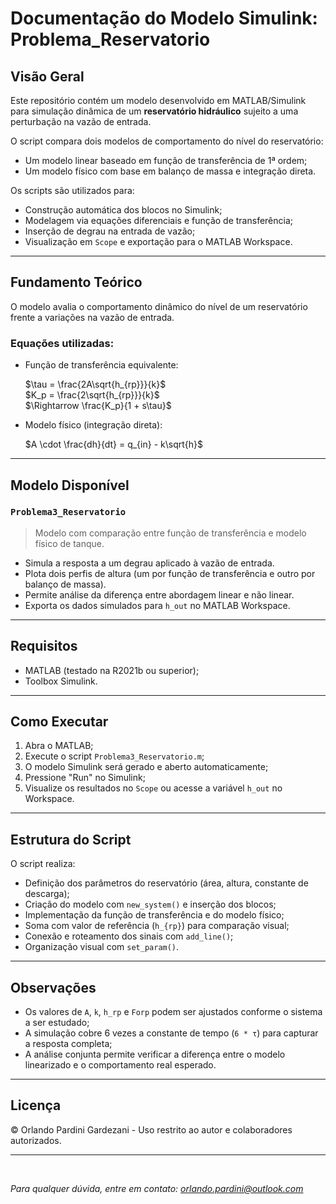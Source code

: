 # Documentação do Modelo Simulink: Problema_Reservatorio

##  Visão Geral

Este repositório contém um modelo desenvolvido em MATLAB/Simulink para simulação dinâmica de um **reservatório hidráulico** sujeito a uma perturbação na vazão de entrada.

O script compara dois modelos de comportamento do nível do reservatório:

* Um modelo linear baseado em função de transferência de 1ª ordem;
* Um modelo físico com base em balanço de massa e integração direta.

Os scripts são utilizados para:

* Construção automática dos blocos no Simulink;
* Modelagem via equações diferenciais e função de transferência;
* Inserção de degrau na entrada de vazão;
* Visualização em `Scope` e exportação para o MATLAB Workspace.

---

##  Fundamento Teórico

O modelo avalia o comportamento dinâmico do nível de um reservatório frente a variações na vazão de entrada.

### Equações utilizadas:

* Função de transferência equivalente:

  $\tau = \frac{2A\sqrt{h_{rp}}}{k}$  
  $K_p = \frac{2\sqrt{h_{rp}}}{k}$  
  $\Rightarrow \frac{K_p}{1 + s\tau}$

* Modelo físico (integração direta):

  $A \cdot \frac{dh}{dt} = q_{in} - k\sqrt{h}$

---

##  Modelo Disponível

### `Problema3_Reservatorio`

> Modelo com comparação entre função de transferência e modelo físico de tanque.

* Simula a resposta a um degrau aplicado à vazão de entrada.
* Plota dois perfis de altura (um por função de transferência e outro por balanço de massa).
* Permite análise da diferença entre abordagem linear e não linear.
* Exporta os dados simulados para `h_out` no MATLAB Workspace.

---

##  Requisitos

* MATLAB (testado na R2021b ou superior);
* Toolbox Simulink.

---

##  Como Executar

1. Abra o MATLAB;
2. Execute o script `Problema3_Reservatorio.m`;
3. O modelo Simulink será gerado e aberto automaticamente;
4. Pressione "Run" no Simulink;
5. Visualize os resultados no `Scope` ou acesse a variável `h_out` no Workspace.

---

##  Estrutura do Script

O script realiza:

* Definição dos parâmetros do reservatório (área, altura, constante de descarga);
* Criação do modelo com `new_system()` e inserção dos blocos;
* Implementação da função de transferência e do modelo físico;
* Soma com valor de referência (`h_{rp}`) para comparação visual;
* Conexão e roteamento dos sinais com `add_line()`;
* Organização visual com `set_param()`.

---

##  Observações

* Os valores de `A`, `k`, `h_rp` e `Forp` podem ser ajustados conforme o sistema a ser estudado;
* A simulação cobre 6 vezes a constante de tempo (`6 * τ`) para capturar a resposta completa;
* A análise conjunta permite verificar a diferença entre o modelo linearizado e o comportamento real esperado.

---

##  Licença

© Orlando Pardini Gardezani - Uso restrito ao autor e colaboradores autorizados.

---

</br>

*Para qualquer dúvida, entre em contato: [orlando.pardini@outlook.com](mailto:orlando.pardini@outlook.com)*

